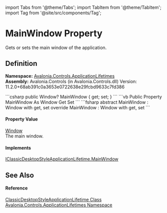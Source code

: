 import Tabs from '@theme/Tabs'; 
import TabItem from '@theme/TabItem'; 
import Tag from '@site/src/components/Tag'; 

# MainWindow Property


Gets or sets the main window of the application.



## Definition
**Namespace:** <a href="N_Avalonia_Controls_ApplicationLifetimes">Avalonia.Controls.ApplicationLifetimes</a>  
**Assembly:** Avalonia.Controls (in Avalonia.Controls.dll) Version: 11.2.0+68ab391c0a3653e0722638e29fcbd9633c7fd386

<Tabs groupId="api-code-preview">
<TabItem value="csharp" label="C#">
```csharp
public Window? MainWindow { get; set; }
```
</TabItem>
<TabItem value="vb" label="VB">
```vb
Public Property MainWindow As Window
	Get
	Set
```
</TabItem>
<TabItem value="fsharp" label="F#">
```fsharp
abstract MainWindow : Window with get, set
override MainWindow : Window with get, set
```
</TabItem>
</Tabs>



#### Property Value
<a href="T_Avalonia_Controls_Window">Window</a>  
The main window.

#### Implements
<a href="P_Avalonia_Controls_ApplicationLifetimes_IClassicDesktopStyleApplicationLifetime_MainWindow">IClassicDesktopStyleApplicationLifetime.MainWindow</a>  


## See Also


#### Reference
<a href="T_Avalonia_Controls_ApplicationLifetimes_ClassicDesktopStyleApplicationLifetime">ClassicDesktopStyleApplicationLifetime Class</a>  
<a href="N_Avalonia_Controls_ApplicationLifetimes">Avalonia.Controls.ApplicationLifetimes Namespace</a>  
